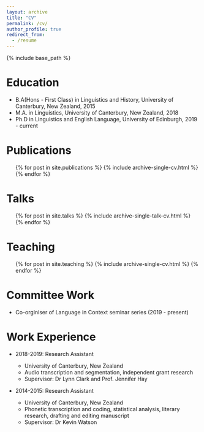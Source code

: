 ```yaml
---
layout: archive
title: "CV"
permalink: /cv/
author_profile: true
redirect_from:
  - /resume
---
```


{% include base_path %}

Education
======
* B.A(Hons - First Class) in Linguistics and History, University of Canterbury, New Zealand, 2015
* M.A. in Linguistics, University of Canterbury, New Zealand, 2018
* Ph.D in Linguistics and English Language, University of Edinburgh, 2019 - current


Publications
======
  <ul>{% for post in site.publications %}
    {% include archive-single-cv.html %}
  {% endfor %}</ul>
  
Talks
======
  <ul>{% for post in site.talks %}
    {% include archive-single-talk-cv.html %}
  {% endfor %}</ul>
  
Teaching
======
  <ul>{% for post in site.teaching %}
    {% include archive-single-cv.html %}
  {% endfor %}</ul>
  
Committee Work
======
* Co-orginiser of Language in Context seminar series (2019 - present)


Work Experience
======
* 2018-2019: Research Assistant
  * University of Canterbury, New Zealand
  * Audio transcription and segmentation, independent grant research
  * Supervisor: Dr Lynn Clark and Prof. Jennifer Hay

* 2014-2015: Research Assistant
  * University of Canterbury, New Zealand
  * Phonetic transcription and coding, statistical analysis, literary research, drafting and editing manuscript
  * Supervisor: Dr Kevin Watson
  

